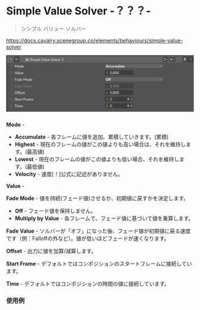 # Simple Value Solver -？？？-

> シンプル バリュー ソルバー

https://docs.cavalry.scenegroup.co/elements/behaviours/simple-value-solver

![simplevaluesolver01](simplevaluesolver.assets/simplevaluesolver01.png)

### 

**Mode** - 

- **Accumulate** - 各フレームに値を追加、累積していきます。(累積)
- **Highest** - 現在のフレームの値がこの値よりも高い場合は、それを維持します。(最高値)
- **Lowest** - 現在のフレームの値がこの値よりも低い場合、それを維持します。(最低値)
- **Velocity** - 速度[！]公式に記述がありません。

**Value** - 

**Fade Mode** - 値を持続(フェード値)させるか、初期値に戻すかを決定します。

- **Off** - フェード値を保持しません。
- **Multiply by Value** - 各フレームで、フェード値に基づいて値を乗算します。

**Fade Value** - ソルバーが「オフ」になった後、フェード値が初期値に戻る速度です（例：Falloffの外など）。値が低いほどフェードが速くなります。

**Offset** - 出力に値を加算/減算します。

**Start Frame** - デフォルトではコンポジションのスタートフレームに接続しています。

**Time** - デフォルトではコンポジションの時間の値に接続しています。

### 使用例


